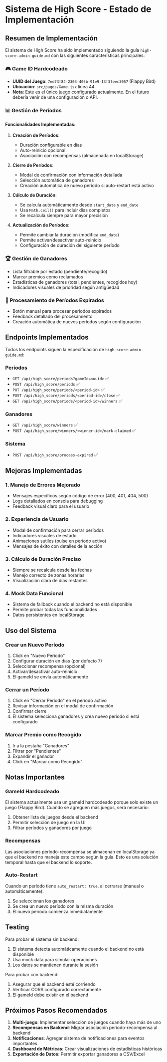 # Sistema de High Score - Estado de Implementación

## Resumen de Implementación

El sistema de High Score ha sido implementado siguiendo la guía `high-score-admin-guide.md` con las siguientes características principales:

### 🎮 Game ID Hardcodeado
- **UUID del Juego**: `7ed73f84-2303-405b-91e9-13f3feec3057` (Flappy Bird)
- **Ubicación**: `src/pages/Game.jsx` línea 44
- **Nota**: Este es el único juego configurado actualmente. En el futuro debería venir de una configuración o API.

### 📊 Gestión de Períodos

#### Funcionalidades Implementadas:
1. **Creación de Períodos**:
   - Duración configurable en días
   - Auto-reinicio opcional
   - Asociación con recompensas (almacenada en localStorage)

2. **Cierre de Períodos**:
   - Modal de confirmación con información detallada
   - Selección automática de ganadores
   - Creación automática de nuevo período si auto-restart está activo

3. **Cálculo de Duración**:
   - Se calcula automáticamente desde `start_date` y `end_date`
   - Usa `Math.ceil()` para incluir días completos
   - Se recalcula siempre para mayor precisión

4. **Actualización de Períodos**:
   - Permite cambiar la duración (modifica `end_date`)
   - Permite activar/desactivar auto-reinicio
   - Configuración de duración del siguiente período

### 🏆 Gestión de Ganadores
- Lista filtrable por estado (pendiente/recogido)
- Marcar premios como reclamados
- Estadísticas de ganadores (total, pendientes, recogidos hoy)
- Indicadores visuales de prioridad según antigüedad

### 🔄 Procesamiento de Períodos Expirados
- Botón manual para procesar períodos expirados
- Feedback detallado del procesamiento
- Creación automática de nuevos períodos según configuración

## Endpoints Implementados

Todos los endpoints siguen la especificación de `high-score-admin-guide.md`:

### Períodos
- `GET /api/high_score/periods?gameId=<uuid>` ✅
- `POST /api/high_score/periods` ✅
- `PUT /api/high_score/periods/<period-id>` ✅
- `POST /api/high_score/periods/<period-id>/close` ✅
- `GET /api/high_score/periods/<period-id>/winners` ✅

### Ganadores
- `GET /api/high_score/winners` ✅
- `POST /api/high_score/winners/<winner-id>/mark-claimed` ✅

### Sistema
- `POST /api/high_score/process-expired` ✅

## Mejoras Implementadas

### 1. Manejo de Errores Mejorado
- Mensajes específicos según código de error (400, 401, 404, 500)
- Logs detallados en consola para debugging
- Feedback visual claro para el usuario

### 2. Experiencia de Usuario
- Modal de confirmación para cerrar períodos
- Indicadores visuales de estado
- Animaciones sutiles (pulse en período activo)
- Mensajes de éxito con detalles de la acción

### 3. Cálculo de Duración Preciso
- Siempre se recalcula desde las fechas
- Manejo correcto de zonas horarias
- Visualización clara de días restantes

### 4. Mock Data Funcional
- Sistema de fallback cuando el backend no está disponible
- Permite probar todas las funcionalidades
- Datos persistentes en localStorage

## Uso del Sistema

### Crear un Nuevo Período
1. Click en "Nuevo Período"
2. Configurar duración en días (por defecto 7)
3. Seleccionar recompensa (opcional)
4. Activar/desactivar auto-reinicio
5. El gameId se envía automáticamente

### Cerrar un Período
1. Click en "Cerrar Período" en el período activo
2. Revisar información en el modal de confirmación
3. Confirmar cierre
4. El sistema selecciona ganadores y crea nuevo período si está configurado

### Marcar Premio como Recogido
1. Ir a la pestaña "Ganadores"
2. Filtrar por "Pendientes"
3. Expandir el ganador
4. Click en "Marcar como Recogido"

## Notas Importantes

### GameId Hardcodeado
El sistema actualmente usa un gameId hardcodeado porque solo existe un juego (Flappy Bird). Cuando se agreguen más juegos, será necesario:
1. Obtener lista de juegos desde el backend
2. Permitir selección de juego en la UI
3. Filtrar períodos y ganadores por juego

### Recompensas
Las asociaciones período-recompensa se almacenan en localStorage ya que el backend no maneja este campo según la guía. Esto es una solución temporal hasta que el backend lo soporte.

### Auto-Restart
Cuando un período tiene `auto_restart: true`, al cerrarse (manual o automáticamente):
1. Se seleccionan los ganadores
2. Se crea un nuevo período con la misma duración
3. El nuevo período comienza inmediatamente

## Testing

Para probar el sistema sin backend:
1. El sistema detecta automáticamente cuando el backend no está disponible
2. Usa mock data para simular operaciones
3. Los datos se mantienen durante la sesión

Para probar con backend:
1. Asegurar que el backend esté corriendo
2. Verificar CORS configurado correctamente
3. El gameId debe existir en el backend

## Próximos Pasos Recomendados

1. **Multi-juego**: Implementar selección de juegos cuando haya más de uno
2. **Recompensas en Backend**: Migrar asociación período-recompensa al backend
3. **Notificaciones**: Agregar sistema de notificaciones para eventos importantes
4. **Dashboard de Métricas**: Crear visualizaciones de estadísticas históricas
5. **Exportación de Datos**: Permitir exportar ganadores a CSV/Excel